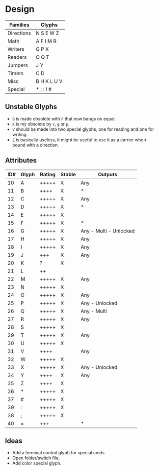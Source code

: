 # Design

| Families   | Glyphs     
| ---------- | ----------- 
| Directions | N S E W Z
| Math       | A F I M R
| Writers    | G P X 
| Readers    | O Q T
| Jumpers    | J Y
| Timers     | C D
| Misc       | B H K L U V
| Special    | * ; : ! #

## Unstable Glyphs

- `B` is made obsolete with `F` that now bangs on equal.
- `K` is my obsolete by `x`, `g` or `p`.
- `V` should be made into two special glyphs, one for reading and one for writing.
- `Z` is basically useless, it might be useful to use it as a carrier when bound with a direction.

## Attributes

| ID# | Glyph | Rating | Stable | Outputs
| --- | ----- | ------ | ------ | -------
| 10  | A     | +++++  | X      | Any
| 11  | B     | ++++   | X      | *
| 12  | C     | +++++  | X      | Any
| 13  | D     | +++++  | X      | *
| 14  | E     | +++++  | X      | 
| 15  | F     | +++++  | X      | *   
| 16  | G     | +++++  | X      | Any - Multi - Unlocked
| 17  | H     | +++++  | X      | Any
| 18  | I     | +++++  | X      | Any
| 19  | J     | +++    | X      | Any
| 20  | K     | ?      | X      | 
| 21  | L     | ++     |        | 
| 22  | M     | +++++  | X      | Any
| 23  | N     | +++++  | X      | 
| 24  | O     | +++++  | X      | Any
| 25  | P     | +++++  | X      | Any - Unlocked
| 26  | Q     | +++++  | X      | Any - Multi
| 27  | R     | +++++  | X      | Any
| 28  | S     | +++++  | X      | 
| 29  | T     | +++++  | X      | Any
| 30  | U     | +++++  | X      | 
| 31  | V     | ++++   |        | Any   
| 32  | W     | +++++  | X      | 
| 33  | X     | +++++  | X      | Any - Unlocked
| 34  | Y     | ++++   | X      | Any
| 35  | Z     | ++++   | X      | 
| 36  | *     | +++++  | X      | 
| 37  | #     | +++++  | X      | 
| 39  | :     | +++++  | X      | 
| 38  | ;     | +++++  | X      | 
| 40  | =     | +++    |        | *

## Ideas

- Add a terminal control glyph for special cmds.
- Open folder/switch file.
- Add color special glyph.
